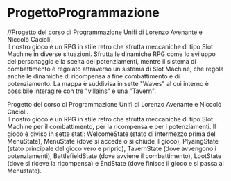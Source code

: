 # ProgettoProgrammazione
//Progetto del corso di Programmazione Unifi di Lorenzo Avenante e Niccolò Cacioli.                                            
Il nostro gioco è un RPG in stile retro che sfrutta meccaniche di tipo Slot Machine in diverse situazioni.
Sfrutta le dinamiche RPG come lo sviluppo del personaggio e la scelta dei potenziamenti, mentre il sistema di combattimento è regolato attraverso un sistema di Slot Machine, che regola anche le dinamiche di ricompensa a fine combattimento e di potenziamento.
La mappa è suddivisa in sette "Waves" al cui interno è possibile interagire con tre "villains" e una "Tavern".

Progetto del corso di Programmazione Unifi di Lorenzo Avenante e Niccolò Cacioli.                                            
Il nostro gioco è un RPG in stile retro che sfrutta meccaniche di tipo Slot Machine per il combattimento, per la ricompensa e per i potenziamenti.
Il gioco è diviso in sette stati: WelcomeState (stato di intermezzo prima del MenuState), MenuState (dove si accede o si chiude il gioco), PlyaingState (stato principale del gioco vero e priprio), TavernState (dove avvengono i potenziamenti), BattlefieldState (dove avviene il combattimento), LootState (dove si riceve la ricompensa) e EndState (dove finisce il gioco e si passa al Menustate).
